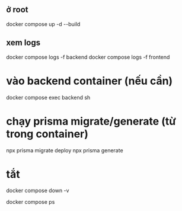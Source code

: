 ## ở root
docker compose up -d --build

## xem logs
docker compose logs -f backend
docker compose logs -f frontend

# vào backend container (nếu cần)
docker compose exec backend sh

# chạy prisma migrate/generate (từ trong container)
npx prisma migrate deploy
npx prisma generate
# tắt
docker compose down -v

docker compose ps
